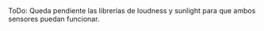 ##
ToDo: Queda pendiente las librerías de loudness y sunlight para que ambos sensores puedan funcionar.